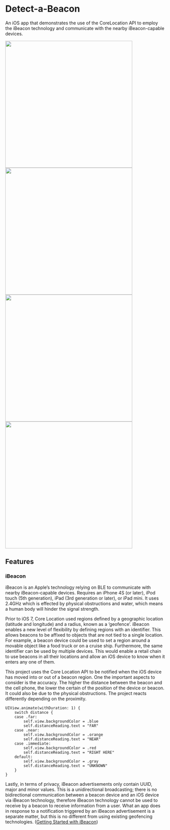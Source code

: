 # Detect-a-Beacon

An iOS app that demonstrates the use of the CoreLocation API to employ the iBeacon technology and communicate with the nearby iBeacon-capable devices.

<img src="https://github.com/igibliss00/Detect-a-Beacon/blob/master/README_assets/1.jpeg" width="400">

<img src="https://github.com/igibliss00/Detect-a-Beacon/blob/master/README_assets/2.jpeg" width="400">

<img src="https://github.com/igibliss00/Detect-a-Beacon/blob/master/README_assets/3.jpeg" width="400">

<img src="https://github.com/igibliss00/Detect-a-Beacon/blob/master/README_assets/4.jpeg" width="400">

## Features

### iBeacon

iBeacon is an Apple’s technology relying on BLE to communicate with nearby iBeacon-capable devices. Requires an iPhone 4S (or later), iPod touch (5th generation), iPad (3rd generation or later), or iPad mini. It uses 2.4GHz which is effected by physical obstructions and water, which means a human body will hinder the signal strength.

Prior to iOS 7, Core Location used regions defined by a geographic location (latitude and longitude) and a radius, known as a ‘geofence’. iBeacon enables a new level of flexibility by defining regions with an identifier. This allows beacons to be affixed to objects that are not tied to a single location. For example, a beacon device could be used to set a region around a movable object like a food truck or on a cruise ship. Furthermore, the same identifier can be used by 
multiple devices. This would enable a retail chain to use beacons in all their locations and allow an iOS device to know when it enters any one of them. 

This project uses the Core Location API to be notified when the iOS device has moved into or out of a beacon region.  One the important aspects to consider is the accuracy. The higher the distance between the beacon and the cell phone, the lower the certain of the position of the device or beacon. It could also be due to the physical obstructions.  The project reacts differently depending on the proximity.

```
UIView.animate(withDuration: 1) {
    switch distance {
    case .far:
        self.view.backgroundColor = .blue
        self.distanceReading.text = "FAR"
    case .near:
        self.view.backgroundColor = .orange
        self.distanceReading.text = "NEAR"
    case .immediate:
        self.view.backgroundColor = .red
        self.distanceReading.text = "RIGHT HERE"
    default:
        self.view.backgroundColor = .gray
        self.distanceReading.text = "UNKNOWN"
    }
}
```

Lastly, in terms of privacy, iBeacon advertisements only contain UUID, major and minor values. This is a unidirectional broadcasting; there is no bidirectional communication between a beacon device and an iOS device via iBeacon technology, therefore iBeacon technology cannot be used to receive by a beacon to receive information from a user. What an app does in response to a notification triggered by an iBeacon advertisement is a separate matter, but this is no different from using existing geofencing technologies. ([Getting Started with iBeacon](https://developer.apple.com/ibeacon/Getting-Started-with-iBeacon.pdf))
